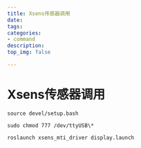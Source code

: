 ```yaml
---
title: Xsens传感器调用
date:
tags: 
categories:
- command
description:
top_img: false

---
```


# Xsens传感器调用



```shell
source devel/setup.bash

sudo chmod 777 /dev/ttyUSB\*

roslaunch xsens_mti_driver display.launch
```


